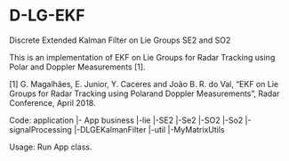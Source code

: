 # D-LG-EKF
Discrete Extended Kalman Filter on Lie Groups SE2 and SO2

This is an implementation of EKF on Lie Groups for Radar Tracking using Polar and Doppler Measurements [1].

[1] G. Magalhães, E. Junior, Y. Caceres and João B. R. do Val, “EKF on Lie Groups for Radar Tracking using Polarand Doppler Measurements”, Radar Conference, April 2018.

Code:
application
|- App
business
|-lie
 |-SE2
 |-Se2
 |-SO2
 |-So2
|-signalProcessing
 |-DLGEKalmanFilter
|-util
 |-MyMatrixUtils
 
 Usage:
 Run App class.
